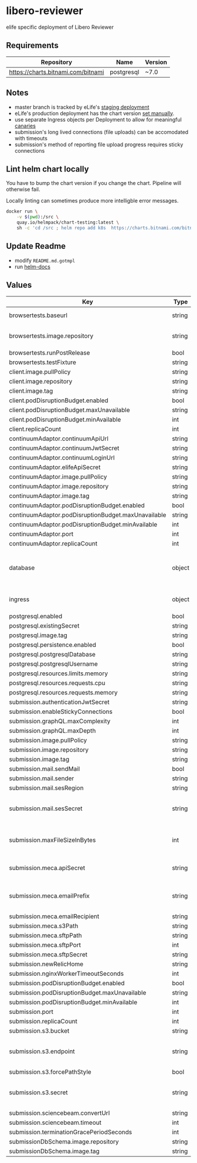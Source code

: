 # libero-reviewer

elife specific deployment of Libero Reviewer

## Requirements

| Repository | Name | Version |
|------------|------|---------|
| https://charts.bitnami.com/bitnami | postgresql | ~7.0 |

## Notes

- master branch is tracked by eLife's [staging deployment](https://libero-reviewer--staging.elifesciences.org/login)
- eLife's production deployment has the chart version [set manually](https://github.com/elifesciences/elife-flux-cluster/blob/master/deployments/reviewer/libero-reviewer--prod.yaml).
- use separate Ingress objects per Deployment to allow for meaningful [canaries](https://github.com/elifesciences/elife-flux-cluster/blob/master/deployments/reviewer/libero-reviewer--prod--canaries.yaml)
- submission's long lived connections (file uploads) can be accomodated with timeouts
- submission's method of reporting file upload progress requires sticky connections

## Lint helm chart locally

You have to bump the chart version if you change the chart.
Pipeline will otherwise fail.

Locally linting can sometimes produce more intelligble error messages.

```sh
docker run \
    -v $(pwd):/src \
    quay.io/helmpack/chart-testing:latest \
    sh -c 'cd /src ; helm repo add k8s  https://charts.bitnami.com/bitnami ; ct lint'
```

## Update Readme

- modify `README.md.gotmpl`
- run [helm-docs](https://github.com/norwoodj/helm-docs)

## Values

| Key | Type | Default | Description |
|-----|------|---------|-------------|
| browsertests.baseurl | string | `""` | defaults to .Values.ingress.host |
| browsertests.image.repository | string | `"liberoadmin/reviewer-browsertests"` | for the tag we use client.image.tag but strip timestamps |
| browsertests.runPostRelease | bool | `false` |  |
| browsertests.testFixture | string | `"Minimal"` |  |
| client.image.pullPolicy | string | `"Always"` |  |
| client.image.repository | string | `"liberoadmin/reviewer-client"` |  |
| client.image.tag | string | `"latest"` |  |
| client.podDisruptionBudget.enabled | bool | `false` |  |
| client.podDisruptionBudget.maxUnavailable | string | `""` |  |
| client.podDisruptionBudget.minAvailable | int | `1` |  |
| client.replicaCount | int | `1` |  |
| continuumAdaptor.continuumApiUrl | string | `"http://continuumtest--gateway.elife.internal"` |  |
| continuumAdaptor.continuumJwtSecret | string | `"libero-reviewer--continuum-journal-jwt"` |  |
| continuumAdaptor.continuumLoginUrl | string | `"http://continuum.gateway.url/submit"` |  |
| continuumAdaptor.elifeApiSecret | string | `"libero-reviewer--elife-api"` |  |
| continuumAdaptor.image.pullPolicy | string | `"Always"` |  |
| continuumAdaptor.image.repository | string | `"liberoadmin/continuum-adaptor"` |  |
| continuumAdaptor.image.tag | string | `"latest"` |  |
| continuumAdaptor.podDisruptionBudget.enabled | bool | `false` |  |
| continuumAdaptor.podDisruptionBudget.maxUnavailable | string | `""` |  |
| continuumAdaptor.podDisruptionBudget.minAvailable | int | `1` |  |
| continuumAdaptor.port | int | `3001` |  |
| continuumAdaptor.replicaCount | int | `1` |  |
| database | object | `{"dbHost":"","dbName":"","dbPasswordKey":"password","dbPasswordSecret":"","dbUser":""}` | Used if database not managed by this chart i.e. 'postgresql.enabled: false' |
| ingress | object | `{"enabled":false,"host":"libero-reviewer--staging.domain.tld"}` | applied to _all_ reviewer ingress records |
| postgresql.enabled | bool | `true` |  |
| postgresql.existingSecret | string | `"libero-reviewer--postgresql"` |  |
| postgresql.image.tag | string | `"11.4.0"` |  |
| postgresql.persistence.enabled | bool | `false` |  |
| postgresql.postgresqlDatabase | string | `"postgres"` |  |
| postgresql.postgresqlUsername | string | `"postgres"` |  |
| postgresql.resources.limits.memory | string | `"256Mi"` |  |
| postgresql.resources.requests.cpu | string | `"250m"` |  |
| postgresql.resources.requests.memory | string | `"256Mi"` |  |
| submission.authenticationJwtSecret | string | `"libero-reviewer--auth-jwt"` |  |
| submission.enableStickyConnections | bool | `true` |  |
| submission.graphQL.maxComplexity | int | `100` |  |
| submission.graphQL.maxDepth | int | `5` |  |
| submission.image.pullPolicy | string | `"Always"` |  |
| submission.image.repository | string | `"liberoadmin/reviewer-submission"` |  |
| submission.image.tag | string | `"latest"` |  |
| submission.mail.sendMail | bool | `false` |  |
| submission.mail.sender | string | `"noreply@elifesciences.org"` |  |
| submission.mail.sesRegion | string | `""` |  |
| submission.mail.sesSecret | string | `""` | name of a secret with 'id' and 'access-key' entries |
| submission.maxFileSizeInBytes | int | `100000000` | sets both an submission internal value as well as ingree max_request |
| submission.meca.apiSecret | string | `"libero-reviewer--meca-api"` | name of an existing secret with a 'key' entry |
| submission.meca.emailPrefix | string | `"(staging)"` | for email subject when MECA import fails, usually "(${environment})" |
| submission.meca.emailRecipient | string | `"libero-reviewer@mailinator.com"` |  |
| submission.meca.s3Path | string | `"meca-archive"` |  |
| submission.meca.sftpPath | string | `"/upload"` |  |
| submission.meca.sftpPort | int | `22` |  |
| submission.meca.sftpSecret | string | `"libero-reviewer--sftp"` |  |
| submission.newRelicHome | string | `"/etc/reviewer"` |  |
| submission.nginxWorkerTimeoutSeconds | int | `120` |  |
| submission.podDisruptionBudget.enabled | bool | `false` |  |
| submission.podDisruptionBudget.maxUnavailable | string | `""` |  |
| submission.podDisruptionBudget.minAvailable | int | `1` |  |
| submission.port | int | `3000` |  |
| submission.replicaCount | int | `1` |  |
| submission.s3.bucket | string | `""` |  |
| submission.s3.endpoint | string | `""` | overide the default aws s3 endpoint, set to "" when using aws s3 |
| submission.s3.forcePathStyle | bool | `true` |  |
| submission.s3.secret | string | `""` | name of a secret with 'id' and 'access-key' entries |
| submission.sciencebeam.convertUrl | string | `"sciencebeam--prod--test-cluster.elifesciences.org/api/convert"` |  |
| submission.sciencebeam.timeout | int | `20000` |  |
| submission.terminationGracePeriodSeconds | int | `150` |  |
| submissionDbSchema.image.repository | string | `"liberoadmin/reviewer-xpub-postgres"` |  |
| submissionDbSchema.image.tag | string | `"latest"` |  |
